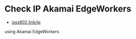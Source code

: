 # Check IP Akamai EdgeWorkers

- [isss802.link/ip](https://isss802.link/ip)

using Akamai EdgeWorkers
